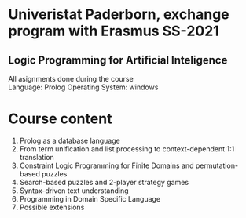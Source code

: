 # Univeristat Paderborn, exchange program with Erasmus SS-2021
## Logic Programming for Artificial Inteligence
All asignments done during the course <br/>
Language: Prolog
Operating System: windows

# Course content
1. Prolog as a database language <br/>
2. From term unification and list processing to context-dependent 1:1 translation <br/>
3. Constraint Logic Programming for Finite Domains and permutation-based puzzles <br/>
4. Search-based puzzles and 2-player strategy games <br/>
5. Syntax-driven text understanding <br/>
6. Programming in Domain Specific Language <br/>
7. Possible extensions
